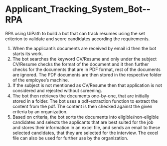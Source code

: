 # Applicant_Tracking_System_Bot--RPA
RPA using UiPath to build a bot that can track resumes using the set criterion to validate and score candidates according the requirements.

1. When the applicant’s documents are received by email id then the bot starts its work.</br>
2. The bot searches the keyword CV/Resume and only under the subject CV/Resume checks the format of the document and it then further checks for the documents that are in PDF format, rest of the documents are ignored. The PDF documents are then stored in the respective folder of the employee’s machine.</br>
3. If the subject is not mentioned as CV/Resume then that application is not considered and rejected without screening.<br>
4. The bot then retrieves the documents one-by-one, that are initially stored in a folder. The bot uses a pdf-extraction function to extract the content from the pdf. The content is then checked against the given criteria by an organization.</br>
5. Based on criteria, the bot sorts the documents into eligible/non-eligible candidates and selects the applicants that are best suited for the job and stores their information in an excel file, and sends an email to these selected candidates, that they are selected for the interview. The excel file can also be used for further use by the organization.</br>
